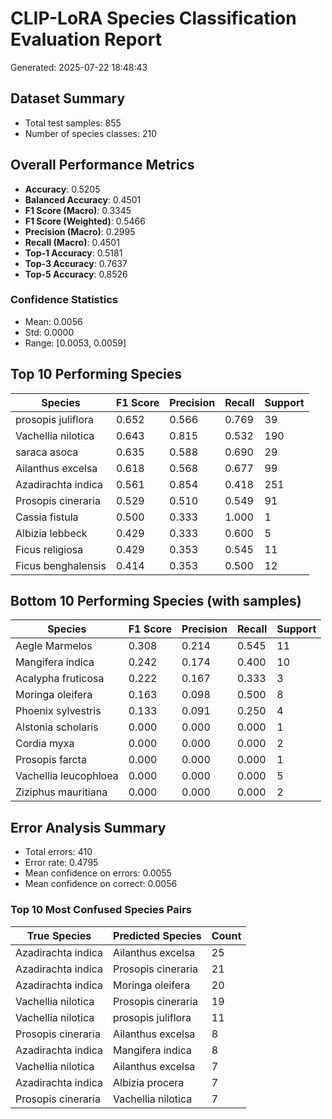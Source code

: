 # CLIP-LoRA Species Classification Evaluation Report

Generated: 2025-07-22 18:48:43

## Dataset Summary
- Total test samples: 855
- Number of species classes: 210

## Overall Performance Metrics
- **Accuracy**: 0.5205
- **Balanced Accuracy**: 0.4501
- **F1 Score (Macro)**: 0.3345
- **F1 Score (Weighted)**: 0.5466
- **Precision (Macro)**: 0.2995
- **Recall (Macro)**: 0.4501
- **Top-1 Accuracy**: 0.5181
- **Top-3 Accuracy**: 0.7637
- **Top-5 Accuracy**: 0.8526

### Confidence Statistics
- Mean: 0.0056
- Std: 0.0000
- Range: [0.0053, 0.0059]

## Top 10 Performing Species

| Species | F1 Score | Precision | Recall | Support |
|---------|----------|-----------|---------|---------|
| prosopis juliflora | 0.652 | 0.566 | 0.769 | 39 |
| Vachellia nilotica | 0.643 | 0.815 | 0.532 | 190 |
| saraca asoca | 0.635 | 0.588 | 0.690 | 29 |
| Ailanthus excelsa | 0.618 | 0.568 | 0.677 | 99 |
| Azadirachta indica | 0.561 | 0.854 | 0.418 | 251 |
| Prosopis cineraria | 0.529 | 0.510 | 0.549 | 91 |
| Cassia fistula | 0.500 | 0.333 | 1.000 | 1 |
| Albizia lebbeck | 0.429 | 0.333 | 0.600 | 5 |
| Ficus religiosa | 0.429 | 0.353 | 0.545 | 11 |
| Ficus benghalensis | 0.414 | 0.353 | 0.500 | 12 |

## Bottom 10 Performing Species (with samples)

| Species | F1 Score | Precision | Recall | Support |
|---------|----------|-----------|---------|---------|
| Aegle Marmelos | 0.308 | 0.214 | 0.545 | 11 |
| Mangifera indica | 0.242 | 0.174 | 0.400 | 10 |
| Acalypha fruticosa | 0.222 | 0.167 | 0.333 | 3 |
| Moringa oleifera | 0.163 | 0.098 | 0.500 | 8 |
| Phoenix sylvestris | 0.133 | 0.091 | 0.250 | 4 |
| Alstonia scholaris | 0.000 | 0.000 | 0.000 | 1 |
| Cordia myxa | 0.000 | 0.000 | 0.000 | 2 |
| Prosopis farcta | 0.000 | 0.000 | 0.000 | 1 |
| Vachellia leucophloea | 0.000 | 0.000 | 0.000 | 5 |
| Ziziphus mauritiana | 0.000 | 0.000 | 0.000 | 2 |

## Error Analysis Summary
- Total errors: 410
- Error rate: 0.4795
- Mean confidence on errors: 0.0055
- Mean confidence on correct: 0.0056

### Top 10 Most Confused Species Pairs

| True Species | Predicted Species | Count |
|--------------|-------------------|-------|
| Azadirachta indica | Ailanthus excelsa | 25 |
| Azadirachta indica | Prosopis cineraria | 21 |
| Azadirachta indica | Moringa oleifera | 20 |
| Vachellia nilotica | Prosopis cineraria | 19 |
| Vachellia nilotica | prosopis juliflora | 11 |
| Prosopis cineraria | Ailanthus excelsa | 8 |
| Azadirachta indica | Mangifera indica | 8 |
| Vachellia nilotica | Ailanthus excelsa | 7 |
| Azadirachta indica | Albizia procera | 7 |
| Prosopis cineraria | Vachellia nilotica | 7 |